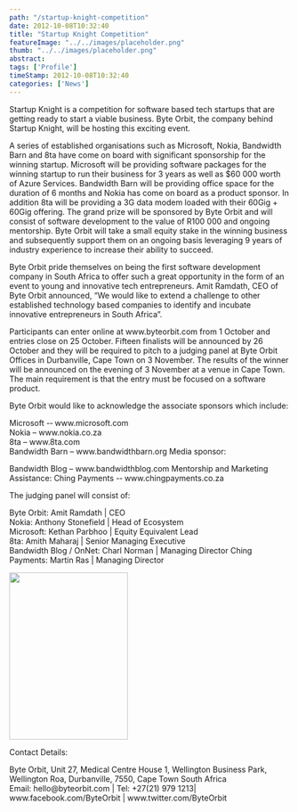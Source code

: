 ```yaml
---
path: "/startup-knight-competition" 
date: 2012-10-08T10:32:40 
title: "Startup Knight Competition" 
featureImage: "../../images/placeholder.png" 
thumb: "../../images/placeholder.png" 
abstract:  
tags: ['Profile'] 
timeStamp: 2012-10-08T10:32:40 
categories: ['News'] 
---
```


<p>Startup Knight is a competition for software based tech startups that are getting ready to start a viable business. Byte Orbit, the company behind Startup Knight, will be hosting this exciting event.</p>
<p>A series of established organisations such as Microsoft, Nokia, Bandwidth Barn and 8ta have come on board with significant sponsorship for the winning startup. Microsoft will be providing software packages for the winning startup to run their business for 3 years as well as $60 000 worth of Azure Services. Bandwidth Barn will be providing office space for the duration of 6 months and Nokia has come on board as a product sponsor. In addition 8ta will be providing a 3G data modem loaded with their 60Gig + 60Gig offering. The grand prize will be sponsored by Byte Orbit and will consist of software development to the value of R100 000 and ongoing mentorship. Byte Orbit will take a small equity stake in the winning business and subsequently support them on an ongoing basis leveraging 9 years of industry experience to increase their ability to succeed.</p>
<p>Byte Orbit pride themselves on being the first software development company in South Africa to offer such a great opportunity in the form of an event to young and innovative tech entrepreneurs. Amit Ramdath, CEO of Byte Orbit announced, “We would like to extend a challenge to other established technology based companies to identify and incubate innovative entrepreneurs in South Africa”.</p>
<p>Participants can enter online at www.byteorbit.com from 1 October and entries close on 25 October. Fifteen finalists will be announced by 26 October and they will be required to pitch to a judging panel at Byte Orbit Offices in Durbanville, Cape Town on 3 November. The results of the winner will be announced on the evening of 3 November at a venue in Cape Town. The main requirement is that the entry must be focused on a software product.</p>
<p>Byte Orbit would like to acknowledge the associate sponsors which include:</p>
<p>Microsoft -­‐ www.microsoft.com<br />
Nokia – www.nokia.co.za<br />
8ta – www.8ta.com<br />
Bandwidth Barn – www.bandwidthbarn.org Media sponsor:</p>
<p>Bandwidth Blog – www.bandwidthblog.com Mentorship and Marketing Assistance: Ching Payments -­‐ www.chingpayments.co.za</p>
<p>The judging panel will consist of:</p>
<p>Byte Orbit: Amit Ramdath | CEO<br />
Nokia: Anthony Stonefield | Head of Ecosystem<br />
Microsoft: Kethan Parbhoo | Equity Equivalent Lead<br />
8ta: Amith Maharaj | Senior Managing Executive<br />
Bandwidth Blog / OnNet: Charl Norman | Managing Director Ching Payments: Martin Ras | Managing Director</p>
<p><a href="http://mlab/wp-content/uploads/2012/10/Screen-Shot-2012-10-08-at-10.28.45-AM.png"><img class="aligncenter size-medium wp-image-680" title="Screen Shot 2012-10-08 at 10.28.45 AM" src="http://mlab/wp-content/uploads/2012/10/Screen-Shot-2012-10-08-at-10.28.45-AM-213x300.png" alt="" width="213" height="300" srcset="https://mlab.co.za/wp-content/uploads/2012/10/Screen-Shot-2012-10-08-at-10.28.45-AM-213x300.png 213w, https://mlab.co.za/wp-content/uploads/2012/10/Screen-Shot-2012-10-08-at-10.28.45-AM.png 328w" sizes="(max-width: 213px) 100vw, 213px" /></a></p>
<p>Contact Details:</p>
<p>Byte Orbit, Unit 27, Medical Centre House 1, Wellington Business Park, Wellington Roa, Durbanville, 7550, Cape Town South Africa<br />
Email: hello@byteorbit.com | Tel: +27(21) 979 1213| www.facebook.com/ByteOrbit | www.twitter.com/ByteOrbit</p>
